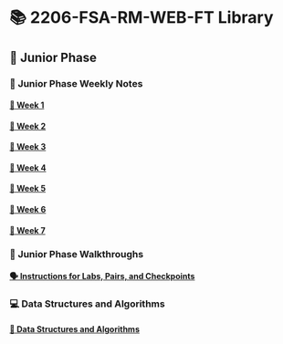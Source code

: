# 📚 2206-FSA-RM-WEB-FT Library


## 🐣 Junior Phase


### 📓 Junior Phase Weekly Notes

#### [📅 Week 1](/week1.md)

#### [📅 Week 2](/week2.md)

#### [📅 Week 3](/week3.md)

#### [📅 Week 4](/week4.md)

#### [📅 Week 5](/week5.md)

#### [📅 Week 6](/week6.md)

#### [📅 Week 7](/week7.md)


### 📓 Junior Phase Walkthroughs

#### [🗣 Instructions for Labs, Pairs, and Checkpoints](./Walkthroughs/walkthrough-directory.md)

### 💻 Data Structures and Algorithms
#### [📝 Data Structures and Algorithms](./algo-notes/algos.md)